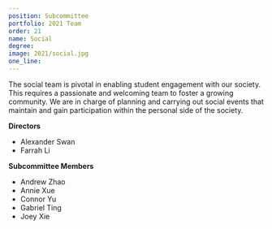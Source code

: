 ```yaml
---
position: Subcommittee
portfolio: 2021 Team
order: 21
name: Social
degree: 
image: 2021/social.jpg
one_line:
---
```

The social team is pivotal in enabling student engagement with our society. This requires a passionate and welcoming team to
foster a growing community. We are in charge of planning and carrying out social events that maintain and gain participation within
the personal side of the society.

**Directors**
* Alexander Swan
* Farrah Li

**Subcommittee Members**
* Andrew Zhao
* Annie Xue
* Connor Yu
* Gabriel Ting
* Joey Xie